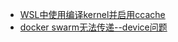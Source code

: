 * [WSL中使用编译kernel并启用ccache](WSL中使用编译kernel并启用ccache.md)
* [docker swarm无法传递--device问题](docker%20swarm无法传递--device问题.md)

